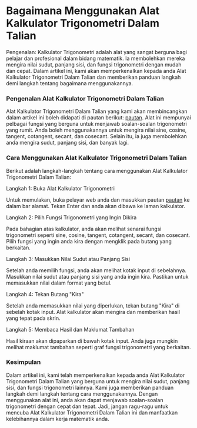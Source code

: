 Bagaimana Menggunakan Alat Kalkulator Trigonometri Dalam Talian
===============================================================

Pengenalan: Kalkulator Trigonometri adalah alat yang sangat berguna bagi pelajar dan profesional dalam bidang matematik. Ia membolehkan mereka mengira nilai sudut, panjang sisi, dan fungsi trigonometri dengan mudah dan cepat. Dalam artikel ini, kami akan memperkenalkan kepada anda Alat Kalkulator Trigonometri Dalam Talian dan memberikan panduan langkah demi langkah tentang bagaimana menggunakannya.

### Pengenalan Alat Kalkulator Trigonometri Dalam Talian

Alat Kalkulator Trigonometri Dalam Talian yang kami akan membincangkan dalam artikel ini boleh didapati di pautan berikut: [pautan](https://www.onlinecalculatorsfree.com/ms/math/trigonometry-calculator.html). Alat ini mempunyai pelbagai fungsi yang berguna untuk menjawab soalan-soalan trigonometri yang rumit. Anda boleh menggunakannya untuk mengira nilai sine, cosine, tangent, cotangent, secant, dan cosecant. Selain itu, ia juga membolehkan anda mengira sudut, panjang sisi, dan banyak lagi.

### Cara Menggunakan Alat Kalkulator Trigonometri Dalam Talian

Berikut adalah langkah-langkah tentang cara menggunakan Alat Kalkulator Trigonometri Dalam Talian:

Langkah 1: Buka Alat Kalkulator Trigonometri

Untuk memulakan, buka pelayar web anda dan masukkan pautan [pautan](https://www.onlinecalculatorsfree.com/ms/math/trigonometry-calculator.html) ke dalam bar alamat. Tekan Enter dan anda akan dibawa ke laman kalkulator.

Langkah 2: Pilih Fungsi Trigonometri yang Ingin Dikira

Pada bahagian atas kalkulator, anda akan melihat senarai fungsi trigonometri seperti sine, cosine, tangent, cotangent, secant, dan cosecant. Pilih fungsi yang ingin anda kira dengan mengklik pada butang yang berkaitan.

Langkah 3: Masukkan Nilai Sudut atau Panjang Sisi

Setelah anda memilih fungsi, anda akan melihat kotak input di sebelahnya. Masukkan nilai sudut atau panjang sisi yang anda ingin kira. Pastikan untuk memasukkan nilai dalam format yang betul.

Langkah 4: Tekan Butang "Kira"

Setelah anda memasukkan nilai yang diperlukan, tekan butang "Kira" di sebelah kotak input. Alat kalkulator akan mengira dan memberikan hasil yang tepat pada skrin.

Langkah 5: Membaca Hasil dan Maklumat Tambahan

Hasil kiraan akan dipaparkan di bawah kotak input. Anda juga mungkin melihat maklumat tambahan seperti graf fungsi trigonometri yang berkaitan.

### Kesimpulan

Dalam artikel ini, kami telah memperkenalkan kepada anda Alat Kalkulator Trigonometri Dalam Talian yang berguna untuk mengira nilai sudut, panjang sisi, dan fungsi trigonometri lainnya. Kami juga memberikan panduan langkah demi langkah tentang cara menggunakannya. Dengan menggunakan alat ini, anda akan dapat menjawab soalan-soalan trigonometri dengan cepat dan tepat. Jadi, jangan ragu-ragu untuk mencuba Alat Kalkulator Trigonometri Dalam Talian ini dan manfaatkan kelebihannya dalam kerja matematik anda.